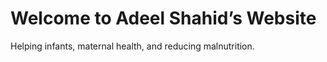 <!DOCTYPE html>
<html lang="en">
<head>
    <meta charset="UTF-8">
    <meta name="viewport" content="width=device-width, initial-scale=1.0">
    <title>Adeel Shahid - Official Website</title>
</head>
<body>
    <h1>Welcome to Adeel Shahid’s Website</h1>
    <p>Helping infants, maternal health, and reducing malnutrition.</p>
</body>
</html>
